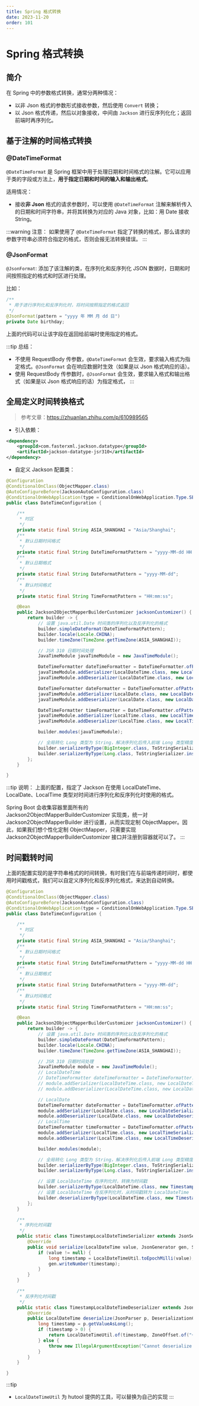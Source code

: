 ```yaml
---
title: Spring 格式转换
date: 2023-11-20
order: 101
---
```


# Spring 格式转换

## 简介

在 Spring 中的参数格式转换，通常分两种情况：

- 以非 Json 格式的参数形式接收参数，然后使用 `Convert` 转换；
- 以 Json 格式传递，然后以对象接收，中间由 `Jackson` 进行反序列化化；返回前端时再序列化。

## 基于注解的时间格式转换

### @DateTimeFormat

`@DateTimeFormat` 是 Spring 框架中用于处理日期和时间格式的注解。它可以应用于类的字段或方法上，**用于指定日期和时间的输入和输出格式**。

适用情况：

- 接收**非 Json** 格式的请求参数时，可以使用 `@DateTimeFormat` 注解来解析传入的日期和时间字符串，并将其转换为对应的 Java 对象，比如：用 Date 接收 String。

:::warning 注意：
如果使用了 `@DateTimeFormat` 指定了转换的格式，那么请求的参数字符串必须符合指定的格式，否则会报无法转换错误。
:::

### @JsonFormat

`@JsonFormat`: 添加了该注解的类，在序列化和反序列化 JSON 数据时，日期和时间按照指定的格式和时区进行处理。

比如：

```java
/**
 * 用于进行序列化和反序列化时，将时间按照指定的格式返回
 */
@JsonFormat(pattern = "yyyy 年 MM 月 dd 日")
private Date birthday;
```

上面的代码可以让该字段在返回给前端时使用指定的格式。

:::tip 总结：
- 不使用 RequestBody 传参数，`@DateTimeFormat` 会生效，要求输入格式为指定格式。`@JsonFormat` 会在响应数据时生效（如果是以 Json 格式响应的话）。
- 使用 RequestBody 传参数时，`@JsonFormat` 会生效，要求输入格式和输出格式（如果是以 Json 格式响应的话）为指定格式，
:::

## 全局定义时间转换格式

> 参考文章：https://zhuanlan.zhihu.com/p/610989565

- 引入依赖：

```xml
<dependency>
    <groupId>com.fasterxml.jackson.datatype</groupId>
    <artifactId>jackson-datatype-jsr310</artifactId>
</dependency>
```

- 自定义 Jackson 配置类：

```java
@Configuration
@ConditionalOnClass(ObjectMapper.class)
@AutoConfigureBefore(JacksonAutoConfiguration.class)
@ConditionalOnWebApplication(type = ConditionalOnWebApplication.Type.SERVLET)
public class DateTimeConfiguration {

    /**
     * 时区
     */
    private static final String ASIA_SHANGHAI = "Asia/Shanghai";
    /**
     * 默认日期时间格式
     */
    private static final String DateTimeFormatPattern = "yyyy-MM-dd HH:mm:ss";
    /**
     * 默认日期格式
     */
    private static final String DateFormatPattern = "yyyy-MM-dd";
    /**
     * 默认时间格式
     */
    private static final String TimeFormatPattern = "HH:mm:ss";

    @Bean
    public Jackson2ObjectMapperBuilderCustomizer jacksonCustomizer() {
        return builder -> {
            // 设置 java.util.Date 时间类的序列化以及反序列化的格式
            builder.simpleDateFormat(DateTimeFormatPattern);
            builder.locale(Locale.CHINA);
            builder.timeZone(TimeZone.getTimeZone(ASIA_SHANGHAI));

            // JSR 310 日期时间处理
            JavaTimeModule javaTimeModule = new JavaTimeModule();

            DateTimeFormatter dateTimeFormatter = DateTimeFormatter.ofPattern(DateTimeFormatPattern);
            javaTimeModule.addSerializer(LocalDateTime.class, new LocalDateTimeSerializer(dateTimeFormatter));
            javaTimeModule.addDeserializer(LocalDateTime.class, new LocalDateTimeDeserializer(dateTimeFormatter));

            DateTimeFormatter dateFormatter = DateTimeFormatter.ofPattern(DateFormatPattern);
            javaTimeModule.addSerializer(LocalDate.class, new LocalDateSerializer(dateFormatter));
            javaTimeModule.addDeserializer(LocalDate.class, new LocalDateDeserializer(dateFormatter));

            DateTimeFormatter timeFormatter = DateTimeFormatter.ofPattern(TimeFormatPattern);
            javaTimeModule.addSerializer(LocalTime.class, new LocalTimeSerializer(timeFormatter));
            javaTimeModule.addDeserializer(LocalTime.class, new LocalTimeDeserializer(timeFormatter));

            builder.modules(javaTimeModule);

            // 全局转化 Long 类型为 String，解决序列化后传入前端 Long 类型精度丢失问题
            builder.serializerByType(BigInteger.class, ToStringSerializer.instance);
            builder.serializerByType(Long.class, ToStringSerializer.instance);
        };
    }

}
```

:::tip 说明：
上面的配置，指定了 Jackson 在使用 LocalDateTime、LocalDate、LocalTime 类型对时间进行序列化和反序列化时使用的格式。

Spring Boot 会收集容器里面所有的 Jackson2ObjectMapperBuilderCustomizer 实现类，统一对 Jackson2ObjectMapperBuilder 进行设置，从而实现定制 ObjectMapper。因此，如果我们想个性化定制 ObjectMapper，只需要实现 Jackson2ObjectMapperBuilderCustomizer 接口并注册到容器就可以了。
:::

## 时间戳转时间

上面的配置实现的是字符串格式的时间转换，有时我们在与前端传递时间时，都使用时间戳格式，我们可以自定义序列化和反序列化格式，来达到自动转换。

```java
@Configuration
@ConditionalOnClass(ObjectMapper.class)
@AutoConfigureBefore(JacksonAutoConfiguration.class)
@ConditionalOnWebApplication(type = ConditionalOnWebApplication.Type.SERVLET)
public class DateTimeConfiguration {

    /**
     * 时区
     */
    private static final String ASIA_SHANGHAI = "Asia/Shanghai";
    /**
     * 默认日期时间格式
     */
    private static final String DateTimeFormatPattern = "yyyy-MM-dd HH:mm:ss";
    /**
     * 默认日期格式
     */
    private static final String DateFormatPattern = "yyyy-MM-dd";
    /**
     * 默认时间格式
     */
    private static final String TimeFormatPattern = "HH:mm:ss";

    @Bean
    public Jackson2ObjectMapperBuilderCustomizer jacksonCustomizer() {
        return builder -> {
            // 设置 java.util.Date 时间类的序列化以及反序列化的格式
            builder.simpleDateFormat(DateTimeFormatPattern);
            builder.locale(Locale.CHINA);
            builder.timeZone(TimeZone.getTimeZone(ASIA_SHANGHAI));

            // JSR 310 日期时间处理
            JavaTimeModule module = new JavaTimeModule();
            // LocalDateTime
            // DateTimeFormatter dateTimeFormatter = DateTimeFormatter.ofPattern(DateTimeFormatPattern);
            // module.addSerializer(LocalDateTime.class, new LocalDateTimeSerializer(dateTimeFormatter));
            // module.addDeserializer(LocalDateTime.class, new LocalDateTimeDeserializer(dateTimeFormatter));

            // LocalDate
            DateTimeFormatter dateFormatter = DateTimeFormatter.ofPattern(DateFormatPattern);
            module.addSerializer(LocalDate.class, new LocalDateSerializer(dateFormatter));
            module.addDeserializer(LocalDate.class, new LocalDateDeserializer(dateFormatter));
            // LocalTime
            DateTimeFormatter timeFormatter = DateTimeFormatter.ofPattern(TimeFormatPattern);
            module.addSerializer(LocalTime.class, new LocalTimeSerializer(timeFormatter));
            module.addDeserializer(LocalTime.class, new LocalTimeDeserializer(timeFormatter));

            builder.modules(module);

            // 全局转化 Long 类型为 String，解决序列化后传入前端 Long 类型精度丢失问题
            builder.serializerByType(BigInteger.class, ToStringSerializer.instance);
            builder.serializerByType(Long.class, ToStringSerializer.instance);

            // 设置 LocalDateTime 在序列化时，转换为时间戳
            builder.serializerByType(LocalDateTime.class, new TimestampLocalDateTimeSerializer());
            // 设置 LocalDateTime 在反序列化时，从时间戳转为 LocalDateTime
            builder.deserializerByType(LocalDateTime.class, new TimestampLocalDateTimeDeserializer());
        };
    }

    /**
     * 序列化时间戳
     */
    public static class TimestampLocalDateTimeSerializer extends JsonSerializer<LocalDateTime> {
        @Override
        public void serialize(LocalDateTime value, JsonGenerator gen, SerializerProvider serializers) throws IOException {
            if (value != null) {
                long timestamp = LocalDateTimeUtil.toEpochMilli(value);
                gen.writeNumber(timestamp);
            }
        }
    }

    /**
     * 反序列化时间戳
     */
    public static class TimestampLocalDateTimeDeserializer extends JsonDeserializer<LocalDateTime> {
        @Override
        public LocalDateTime deserialize(JsonParser p, DeserializationContext deserializationContext) throws IOException {
            long timestamp = p.getValueAsLong();
            if (timestamp > 0) {
                return LocalDateTimeUtil.of(timestamp, ZoneOffset.of("+8"));
            } else {
                throw new IllegalArgumentException("Cannot deserialize value, receive only 13 bit timestamp");
            }
        }
    }

}
```

:::tip 
- `LocalDateTimeUtil` 为 hutool 提供的工具，可以替换为自己的实现
:::